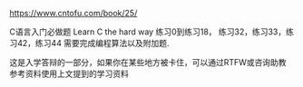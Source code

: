 https://www.cntofu.com/book/25/


 C语言入门必做题
Learn C the hard way 练习0到练习18， 练习32，练习33，练习42，练习44 需要完成编程算法以及附加题.

这是入学答辩的一部分，如果你在某些地方被卡住，可以通过RTFW或咨询助教
参考资料使用上文提到的学习资料